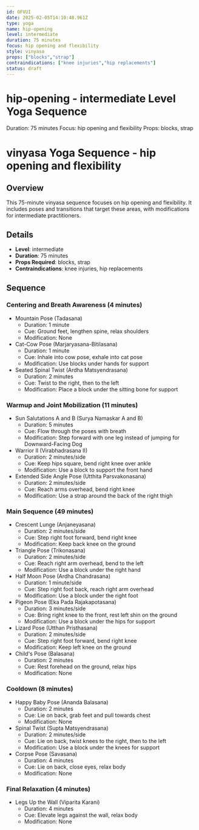 ```yaml
---
id: OFVUI
date: 2025-02-05T14:10:48.961Z
type: yoga
name: hip-opening
level: intermediate
duration: 75 minutes
focus: hip opening and flexibility
style: vinyasa
props: ["blocks","strap"]
contraindications: ["knee injuries","hip replacements"]
status: draft
---
```

# hip-opening - intermediate Level Yoga Sequence
Duration: 75 minutes
Focus: hip opening and flexibility
Props: blocks, strap
# vinyasa Yoga Sequence - hip opening and flexibility

## Overview

This 75-minute vinyasa sequence focuses on hip opening and flexibility. It includes poses and transitions that target these areas, with modifications for intermediate practitioners.

## Details
- **Level**: intermediate
- **Duration**: 75 minutes
- **Props Required**: blocks, strap
- **Contraindications**: knee injuries, hip replacements

## Sequence

### Centering and Breath Awareness (4 minutes)
- Mountain Pose (Tadasana)
  - Duration: 1 minute
  - Cue: Ground feet, lengthen spine, relax shoulders
  - Modification: None
- Cat-Cow Pose (Marjaryasana-Bitilasana)
  - Duration: 1 minute
  - Cue: Inhale into cow pose, exhale into cat pose
  - Modification: Use blocks under hands for support
- Seated Spinal Twist (Ardha Matsyendrasana)
  - Duration: 2 minutes
  - Cue: Twist to the right, then to the left
  - Modification: Place a block under the sitting bone for support

### Warmup and Joint Mobilization (11 minutes)
- Sun Salutations A and B (Surya Namaskar A and B)
  - Duration: 5 minutes
  - Cue: Flow through the poses with breath
  - Modification: Step forward with one leg instead of jumping for Downward-Facing Dog
- Warrior II (Virabhadrasana II)
  - Duration: 2 minutes/side
  - Cue: Keep hips square, bend right knee over ankle
  - Modification: Use a block to support the front hand
- Extended Side Angle Pose (Utthita Parsvakonasana)
  - Duration: 2 minutes/side
  - Cue: Reach arms overhead, bend right knee
  - Modification: Use a strap around the back of the right thigh

### Main Sequence (49 minutes)
- Crescent Lunge (Anjaneyasana)
  - Duration: 2 minutes/side
  - Cue: Step right foot forward, bend right knee
  - Modification: Keep back knee on the ground
- Triangle Pose (Trikonasana)
  - Duration: 2 minutes/side
  - Cue: Reach right arm overhead, bend to the left
  - Modification: Use a block under the right hand
- Half Moon Pose (Ardha Chandrasana)
  - Duration: 1 minute/side
  - Cue: Step right foot back, reach right arm overhead
  - Modification: Use a block under the right foot
- Pigeon Pose (Eka Pada Rajakapotasana)
  - Duration: 3 minutes/side
  - Cue: Bring right knee to the front, rest left shin on the ground
  - Modification: Use a block under the hips for support
- Lizard Pose (Utthan Pristhasana)
  - Duration: 2 minutes/side
  - Cue: Step right foot forward, bend right knee
  - Modification: Keep left knee on the ground
- Child's Pose (Balasana)
  - Duration: 2 minutes
  - Cue: Rest forehead on the ground, relax hips
  - Modification: None

### Cooldown (8 minutes)
- Happy Baby Pose (Ananda Balasana)
  - Duration: 2 minutes
  - Cue: Lie on back, grab feet and pull towards chest
  - Modification: None
- Spinal Twist (Supta Matsyendrasana)
  - Duration: 2 minutes/side
  - Cue: Lie on back, twist knees to the right, then to the left
  - Modification: Use a block under the knees for support
- Corpse Pose (Savasana)
  - Duration: 4 minutes
  - Cue: Lie on back, close eyes, relax body
  - Modification: None

### Final Relaxation (4 minutes)
- Legs Up the Wall (Viparita Karani)
  - Duration: 4 minutes
  - Cue: Elevate legs against the wall, relax body
  - Modification: None